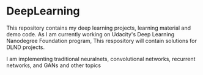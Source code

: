 # DeepLearning
This repository contains my deep learning projects, learning material and demo code. As I am currently working on Udacity's Deep Learning Nanodegree Foundation program, This respository will contain solutions for DLND projects. 

I am implementing traditional neuralnets, convolutional networks, recurrent networks, and GANs and other topics
